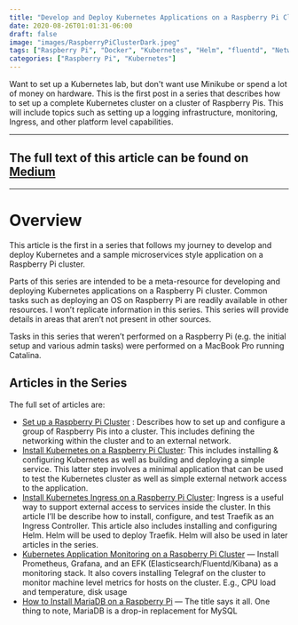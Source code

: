 ```yaml
---
title: "Develop and Deploy Kubernetes Applications on a Raspberry Pi Cluster"
date: 2020-08-26T01:01:31-06:00
draft: false
image: "images/RaspberryPiClusterDark.jpeg"
tags: ["Raspberry Pi", "Docker", "Kubernetes", "Helm", "fluentd", "Networking", "Kubernetes Ingress", "MySQL", "Grafana", "Prometheus", "Elasticsearch", "Traefik"]
categories: ["Raspberry Pi", "Kubernetes"]
---
```


Want to set up a Kubernetes lab, but don't want use Minikube or spend a lot of money on hardware. This is the first post in a series that describes how to set up a complete Kubernetes cluster on a cluster of Raspberry Pis. This will include topics such as setting up a logging infrastructure, monitoring, Ingress, and other platform level capabilities.
<!--more-->

---

## The full text of this article can be found on [Medium](https://medium.com/better-programming/develop-and-deploy-kubernetes-applications-on-a-raspberry-pi-cluster-fbd4d97a904c?source=friends_link&sk=df18f8cdfc8b90aa25b2b6676346d1ec)

---

# Overview

This article is the first in a series that follows my journey to develop and deploy Kubernetes and a sample microservices style application on a Raspberry Pi cluster.

Parts of this series are intended to be a meta-resource for developing and deploying Kubernetes applications on a Raspberry Pi cluster. Common tasks such as deploying an OS on Raspberry Pi are readily available in other resources. I won’t replicate information in this series. This series will provide details in areas that aren’t not present in other sources.

Tasks in this series that weren’t performed on a Raspberry Pi (e.g. the initial setup and various admin tasks) were performed on a MacBook Pro running Catalina.

## Articles in the Series

The full set of articles are:

* [Set up a Raspberry Pi Cluster](https://medium.com/better-programming/setup-a-raspberry-pi-cluster-ff484a1c6be9) : Describes how to set up and configure a group of Raspberry Pis into a cluster. This includes defining the networking within the cluster and to an external network.
* [Install Kubernetes on a Raspberry Pi Cluster](https://medium.com/better-programming/install-kubernetes-on-a-raspberry-pi-cluster-49ad9a762d08): This includes installing & configuring Kubernetes as well as building and deploying a simple service. This latter step involves a minimal application that can be used to test the Kubernetes cluster as well as simple external network access to the application.
* [Install Kubernetes Ingress on a Raspberry Pi Cluster](https://medium.com/@RichYoungkin/install-kubernetes-ingress-on-a-raspberry-pi-cluster-e8d5086c5009): Ingress is a useful way to support external access to services inside the cluster. In this article I’ll be describe how to install, configure, and test Traefik as an Ingress Controller. This article also includes installing and configuring Helm. Helm will be used to deploy Traefik. Helm will also be used in later articles in the series.
* [Kubernetes Application Monitoring on a Raspberry Pi Cluster](https://medium.com/better-programming/kubernetes-application-monitoring-on-a-raspberry-pi-cluster-fa8f2762b00c) — Install Prometheus, Grafana, and an EFK (Elasticsearch/Fluentd/Kibana) as a monitoring stack. It also covers installing Telegraf on the cluster to monitor machine level metrics for hosts on the cluster. E.g., CPU load and temperature, disk usage
* [How to Install MariaDB on a Raspberry Pi](https://medium.com/better-programming/how-to-install-mysql-on-a-raspberry-pi-ad3f69b4a094) — The title says it all. One thing to note, MariaDB is a drop-in replacement for MySQL